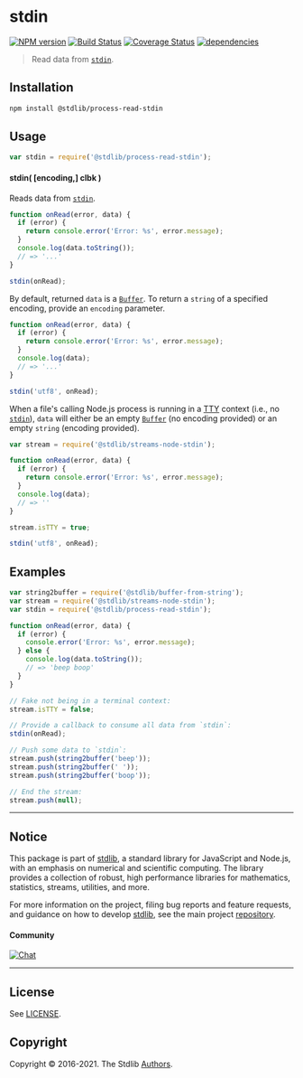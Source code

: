 <!--

@license Apache-2.0

Copyright (c) 2018 The Stdlib Authors.

Licensed under the Apache License, Version 2.0 (the "License");
you may not use this file except in compliance with the License.
You may obtain a copy of the License at

   http://www.apache.org/licenses/LICENSE-2.0

Unless required by applicable law or agreed to in writing, software
distributed under the License is distributed on an "AS IS" BASIS,
WITHOUT WARRANTIES OR CONDITIONS OF ANY KIND, either express or implied.
See the License for the specific language governing permissions and
limitations under the License.

-->

# stdin

[![NPM version][npm-image]][npm-url] [![Build Status][test-image]][test-url] [![Coverage Status][coverage-image]][coverage-url] [![dependencies][dependencies-image]][dependencies-url]

> Read data from [`stdin`][@stdlib/streams/node/stdin].

<section class="installation">

## Installation

```bash
npm install @stdlib/process-read-stdin
```

</section>

<section class="usage">

## Usage

```javascript
var stdin = require('@stdlib/process-read-stdin');
```

#### stdin( \[encoding,] clbk )

Reads data from [`stdin`][@stdlib/streams/node/stdin].

<!-- run-disable -->

```javascript
function onRead(error, data) {
  if (error) {
    return console.error('Error: %s', error.message);
  }
  console.log(data.toString());
  // => '...'
}

stdin(onRead);
```

By default, returned `data` is a [`Buffer`][buffer]. To return a `string` of a specified encoding, provide an `encoding` parameter.

<!-- run-disable -->

```javascript
function onRead(error, data) {
  if (error) {
    return console.error('Error: %s', error.message);
  }
  console.log(data);
  // => '...'
}

stdin('utf8', onRead);
```

When a file's calling Node.js process is running in a [TTY][tty] context (i.e., no [`stdin`][@stdlib/streams/node/stdin]), `data` will either be an empty [`Buffer`][buffer] (no encoding provided) or an empty `string` (encoding provided).

<!-- run-disable -->

```javascript
var stream = require('@stdlib/streams-node-stdin');

function onRead(error, data) {
  if (error) {
    return console.error('Error: %s', error.message);
  }
  console.log(data);
  // => ''
}

stream.isTTY = true;

stdin('utf8', onRead);
```

</section>

<!-- /.usage -->

<section class="examples">

## Examples

<!-- run-disable -->

<!-- eslint no-undef: "error" -->

```javascript
var string2buffer = require('@stdlib/buffer-from-string');
var stream = require('@stdlib/streams-node-stdin');
var stdin = require('@stdlib/process-read-stdin');

function onRead(error, data) {
  if (error) {
    console.error('Error: %s', error.message);
  } else {
    console.log(data.toString());
    // => 'beep boop'
  }
}

// Fake not being in a terminal context:
stream.isTTY = false;

// Provide a callback to consume all data from `stdin`:
stdin(onRead);

// Push some data to `stdin`:
stream.push(string2buffer('beep'));
stream.push(string2buffer(' '));
stream.push(string2buffer('boop'));

// End the stream:
stream.push(null);
```

</section>

<!-- /.examples -->

<section class="main-repo" >

---

## Notice

This package is part of [stdlib][stdlib], a standard library for JavaScript and Node.js, with an emphasis on numerical and scientific computing. The library provides a collection of robust, high performance libraries for mathematics, statistics, streams, utilities, and more.

For more information on the project, filing bug reports and feature requests, and guidance on how to develop [stdlib][stdlib], see the main project [repository][stdlib].

#### Community

[![Chat][chat-image]][chat-url]

---

## License

See [LICENSE][stdlib-license].

## Copyright

Copyright &copy; 2016-2021. The Stdlib [Authors][stdlib-authors].

</section>

<!-- /.stdlib -->

<!-- Section for all links. Make sure to keep an empty line after the `section` element and another before the `/section` close. -->

<section class="links">

[npm-image]: http://img.shields.io/npm/v/@stdlib/process-read-stdin.svg
[npm-url]: https://npmjs.org/package/@stdlib/process-read-stdin
[test-image]: https://github.com/stdlib-js/process-read-stdin/actions/workflows/test.yml/badge.svg
[test-url]: https://github.com/stdlib-js/process-read-stdin/actions/workflows/test.yml
[coverage-image]: https://img.shields.io/codecov/c/github/stdlib-js/process-read-stdin/main.svg
[coverage-url]: https://codecov.io/github/stdlib-js/process-read-stdin?branch=main
[dependencies-image]: https://img.shields.io/david/stdlib-js/process-read-stdin.svg
[dependencies-url]: https://david-dm.org/stdlib-js/process-read-stdin/main
[chat-image]: https://img.shields.io/gitter/room/stdlib-js/stdlib.svg
[chat-url]: https://gitter.im/stdlib-js/stdlib/
[stdlib]: https://github.com/stdlib-js/stdlib
[stdlib-authors]: https://github.com/stdlib-js/stdlib/graphs/contributors
[stdlib-license]: https://raw.githubusercontent.com/stdlib-js/process-read-stdin/main/LICENSE
[buffer]: https://nodejs.org/api/buffer.html
[tty]: https://nodejs.org/api/tty.html#tty_tty
[@stdlib/streams/node/stdin]: https://www.npmjs.com/package/@stdlib/streams-node-stdin

</section>

<!-- /.links -->
